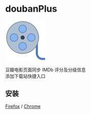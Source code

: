# doubanPlus
![doubanPlus](https://raw.githubusercontent.com/buuer/doubanPlus/master/assets/images/128.png)  

豆瓣电影页面同步 IMDb 评分及分级信息  
添加下载站快捷入口

## 安装
[Firefox](https://addons.mozilla.org/en-US/firefox/addon/douban-plus/) / [Chrome](https://chrome.google.com/webstore/detail/douban-plus/immcnbkcmdmhnaklnemeeaadpfphcfmd)
